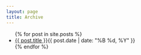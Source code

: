 ```yaml
---
layout: page
title: Archive
---
```


<div class="archive-list">
	<ul>
		{% for post in site.posts %}
		<li><a href="{{ post.url }}">{{ post.title }}</a><span class="date">{{ post.date | date: "%B %d, %Y" }}</span></li>
		{% endfor %}
	</ul>
</div>